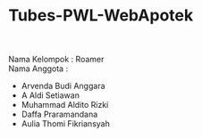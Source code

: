 # Tubes-PWL-WebApotek
<br><br>
Nama Kelompok : Roamer <br>
Nama Anggota :
- Arvenda Budi Anggara
- A Aldi Setiawan
- Muhammad Aldito Rizki
- Daffa Praramandana
- Aulia Thomi Fikriansyah
